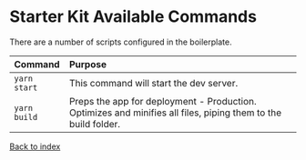 # Starter Kit Available Commands

There are a number of scripts configured in the boilerplate.

|Command |Purpose |
|:--------------|:----------|
|```yarn start```|This command will start the dev server.|
|```yarn build```|Preps the app for deployment - Production. Optimizes and minifies all files, piping them to the build folder.|

[Back to index](../README.md)
